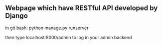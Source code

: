 ## Webpage which have RESTful API developed by Django

in git bash: python manage.py runserver

then type localhost:8000/admin to log in your admin backend
